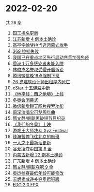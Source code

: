 # 2022-02-20

共 26 条

<!-- BEGIN -->
<!-- 最后更新时间 Sun Feb 20 2022 12:11:43 GMT+0800 (China Standard Time) -->

1. [国王排名更新](https://www.zhihu.com/search?q=国王排名)
1. [江苏新增 4 例本土确诊](https://www.zhihu.com/search?q=江苏新增)
1. [高亭宇徐梦桃当选闭幕式旗手](https://www.zhihu.com/search?q=闭幕式旗手)
1. [369 拉扯失败](https://www.zhihu.com/search?q=tes)
1. [我国已在重点地区先行启动序贯加强免疫](https://www.zhihu.com/search?q=序贯加强免疫)
1. [香港 1 万多感染者未能入院](https://www.zhihu.com/search?q=香港疫情)
1. [林俊杰名誉权受侵开启诉讼](https://www.zhihu.com/search?q=林俊杰诉讼)
1. [腾讯微信晚18点强制下班](https://www.zhihu.com/search?q=腾讯微信)
1. [26 岁建筑设计师出租屋内死亡](https://www.zhihu.com/search?q=26岁建筑设计师)
1. [eStar 十五连胜中断](https://www.zhihu.com/search?q=eStar)
1. [《地平线：西之绝境》上线](https://www.zhihu.com/search?q=地平线西之绝境)
1. [冬奥会闭幕式](https://www.zhihu.com/search?q=冬奥会闭幕式)
1. [微信新增聊天图片搜索功能](https://www.zhihu.com/search?q=微信聊天图片搜索)
1. [周深演唱宝可梦周年曲](https://www.zhihu.com/search?q=宝可梦)
1. [隋文静/韩聪再破短节目纪录](https://www.zhihu.com/search?q=隋文静/韩聪)
1. [《我们的冬奥》上映](https://www.zhihu.com/search?q=我们的冬奥)
1. [游戏王大师决斗 Xyz Festival](https://www.zhihu.com/search?q=游戏王)
1. [珠海暂停飞往北京的航班](https://www.zhihu.com/search?q=珠海疫情)
1. [一人之下最新话更新](https://www.zhihu.com/search?q=一人之下)
1. [谷爱凌夺中国第 8 金](https://www.zhihu.com/search?q=谷爱凌)
1. [内蒙古新增 22 例本土确诊](https://www.zhihu.com/search?q=内蒙古新增)
1. [广东新增 4 例本土确诊](https://www.zhihu.com/search?q=广东新增)
1. [隋文静/韩聪夺第 9 金](https://www.zhihu.com/search?q=隋文静/韩聪)
1. [奥运参赛最低年龄可能修改](https://www.zhihu.com/search?q=奥运最低年龄限制)
1. [苏炳添或递补夺奥运铜牌](https://www.zhihu.com/search?q=苏炳添)
1. [EDG 2:0 FPX](https://www.zhihu.com/search?q=edg)

<!-- END -->
